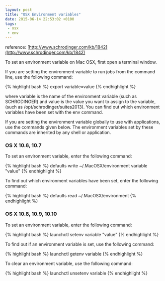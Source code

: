 ```yaml
---
layout: post
title: "OSX Environment variables"
date: 2015-06-14 22:53:02 +0100
tags:
 - osx
 - env
---
```


reference: [http://www.schrodinger.com/kb/1842](http://www.schrodinger.com/kb/1842)

To set an environment variable on Mac OSX, first open a terminal window.

If you are setting the environment variable to run jobs from the command line, use the following command:

{% highlight bash %}
export variable=value
{% endhighlight %}

where variable is the name of the environment variable (such as SCHRODINGER) and value is the value you want to assign to the variable, (such as /opt/schrodinger/suites2013). You can find out which environment variables have been set with the env command.

If you are setting the environment variable globally to use with applications, use the commands given below. The environment variables set by these commands are inherited by any shell or application.

### OS X 10.6, 10.7

To set an environment variable, enter the following command:

{% highlight bash %}
defaults write ~/.MacOSX/environment variable "value"
{% endhighlight %}

To find out which environment variables have been set, enter the following command:

{% highlight bash %}
defaults read ~/.MacOSX/environment
{% endhighlight %}

### OS X 10.8, 10.9, 10.10

To set an environment variable, enter the following command:

{% highlight bash %}
launchctl setenv variable "value"
{% endhighlight %}

To find out if an environment variable is set, use the following command:

{% highlight bash %}
launchctl getenv variable
{% endhighlight %}

To clear an environment variable, use the following command:

{% highlight bash %}
launchctl unsetenv variable
{% endhighlight %}


